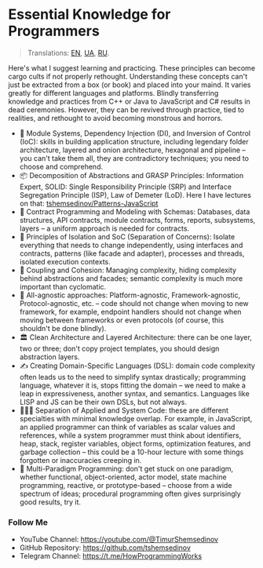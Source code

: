 # Essential Knowledge for Programmers

> Translations:
[EN](https://github.com/tshemsedinov/Programming-Knowledge/tree/en),
[UA](https://github.com/tshemsedinov/Programming-Knowledge/tree/ua),
[RU](https://github.com/tshemsedinov/Programming-Knowledge/tree/ru).

Here's what I suggest learning and practicing. These principles can become cargo cults if not properly rethought. Understanding these concepts can't just be extracted from a box (or book) and placed into your maind. It varies greatly for different languages and platforms. Blindly transferring knowledge and practices from C++ or Java to JavaScript and C# results in dead ceremonies. However, they can be revived through practice, tied to realities, and rethought to avoid becoming monstrous and horrors.

- 📂 Module Systems, Dependency Injection (DI), and Inversion of Control (IoC): skills in building application structure, including legendary folder architecture, layered and onion architecture, hexagonal and pipeline – you can't take them all, they are contradictory techniques; you need to choose and comprehend.
- 📦 Decomposition of Abstractions and GRASP Principles: Information Expert, SOLID: Single Responsibility Principle (SRP) and Interface Segregation Principle (ISP), Law of Demeter (LoD). Here I have lectures on that: [tshemsedinov/Patterns-JavaScript](https://github.com/tshemsedinov/Patterns-JavaScript/tree/en)
- 🧩 Contract Programming and Modeling with Schemas: Databases, data structures, API contracts, module contracts, forms, reports, subsystems, layers – a uniform approach is needed for contracts.
- 🔮 Principles of Isolation and SoC (Separation of Concerns): Isolate everything that needs to change independently, using interfaces and contracts, patterns (like facade and adapter), processes and threads, isolated execution contexts.
- 🔗 Coupling and Cohesion: Managing complexity, hiding complexity behind abstractions and facades; semantic complexity is much more important than cyclomatic.
- 🙈 All-agnostic approaches: Platform-agnostic, Framework-agnostic, Protocol-agnostic, etc. – code should not change when moving to new framework, for example, endpoint handlers should not change when moving between frameworks or even protocols (of course, this shouldn't be done blindly).
- 🏛️ Clean Architecture and Layered Architecture: there can be one layer, two or three; don't copy project templates, you should design abstraction layers.
- ✍ Creating Domain-Specific Languages (DSL): domain code complexity often leads us to the need to simplify syntax drastically; programming language, whatever it is, stops fitting the domain – we need to make a leap in expressiveness, another syntax, and semantics. Languages like LISP and JS can be their own DSLs, but not always.
- 👷🏻‍♂️ Separation of Applied and System Code: these are different specialties with minimal knowledge overlap. For example, in JavaScript, an applied programmer can think of variables as scalar values and references, while a system programmer must think about identifiers, heap, stack, register variables, object forms, optimization features, and garbage collection – this could be a 10-hour lecture with some things forgotten or inaccuracies creeping in.
- 🌟 Multi-Paradigm Programming: don't get stuck on one paradigm, whether functional, object-oriented, actor model, state machine programming, reactive, or prototype-based – choose from a wide spectrum of ideas; procedural programming often gives surprisingly good results, try it.

### Follow Me

- YouTube Channel: https://youtube.com/@TimurShemsedinov
- GitHub Repository: https://github.com/tshemsedinov
- Telegram Channel: https://t.me/HowProgrammingWorks
